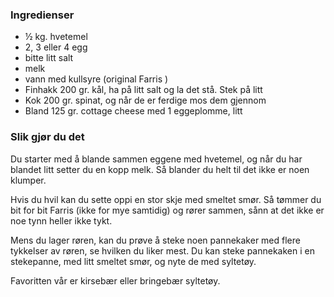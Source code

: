 
### Ingredienser
- ½ kg. hvetemel
- 2, 3 eller 4 egg
- bitte litt salt
- melk
- vann med kullsyre (original Farris )
- Finhakk 200 gr. kål, ha på litt salt og la det stå. Stek på litt
- Kok 200 gr. spinat, og når de er ferdige mos dem gjennom
- Bland 125 gr. cottage cheese med 1 eggeplomme, litt

### Slik gjør du det
Du starter med å blande sammen eggene med hvetemel, og når du har blandet litt setter du en kopp melk. Så blander du helt til det ikke er noen klumper.

 Hvis du hvil kan du sette oppi en stor skje med smeltet smør. Så tømmer du bit for bit Farris (ikke for mye samtidig) og rører sammen, sånn at det ikke er noe tynn heller ikke tykt.

 Mens du lager røren, kan du prøve å steke noen pannekaker med flere tykkelser av røren, se hvilken du liker mest. Du kan steke pannekaken i en stekepanne, med litt smeltet smør, og nyte de med syltetøy.

 Favoritten vår er kirsebær eller bringebær syltetøy.